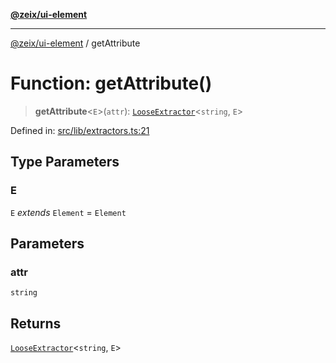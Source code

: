 [**@zeix/ui-element**](../README.md)

***

[@zeix/ui-element](../globals.md) / getAttribute

# Function: getAttribute()

> **getAttribute**\<`E`\>(`attr`): [`LooseExtractor`](../type-aliases/LooseExtractor.md)\<`string`, `E`\>

Defined in: [src/lib/extractors.ts:21](https://github.com/zeixcom/ui-element/blob/9f9c8943091140c68eaabf44011b82d99588c469/src/lib/extractors.ts#L21)

## Type Parameters

### E

`E` *extends* `Element` = `Element`

## Parameters

### attr

`string`

## Returns

[`LooseExtractor`](../type-aliases/LooseExtractor.md)\<`string`, `E`\>
